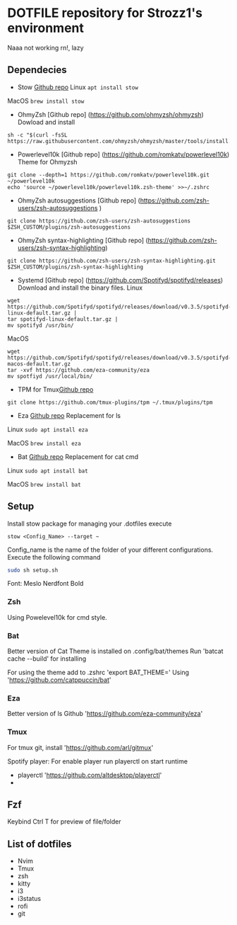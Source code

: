 # DOTFILE repository for Strozz1's environment
Naaa not working rn!, lazy
## Dependecies
- Stow [Github repo](https://github.com/aspiers/stow)
Linux `apt install stow`

MacOS `brew install stow`
- OhmyZsh [Github repo] (https://github.com/ohmyzsh/ohmyzsh)
Dowload and install
```
sh -c "$(curl -fsSL https://raw.githubusercontent.com/ohmyzsh/ohmyzsh/master/tools/install.sh)"
```
- Powerlevel10k [Github repo] (https://github.com/romkatv/powerlevel10k)
Theme for Ohmyzsh
```
git clone --depth=1 https://github.com/romkatv/powerlevel10k.git ~/powerlevel10k
echo 'source ~/powerlevel10k/powerlevel10k.zsh-theme' >>~/.zshrc
```
- OhmyZsh autosuggestions [Github repo] (https://github.com/zsh-users/zsh-autosuggestions )
```
git clone https://github.com/zsh-users/zsh-autosuggestions 
$ZSH_CUSTOM/plugins/zsh-autosuggestions
```
- OhmyZsh syntax-highlighting [Github repo] (https://github.com/zsh-users/zsh-syntax-highlighting)
```
git clone https://github.com/zsh-users/zsh-syntax-highlighting.git 
$ZSH_CUSTOM/plugins/zsh-syntax-highlighting
```
- Systemd [Github repo] (https://github.com/Spotifyd/spotifyd/releases)
Download and install the binary files.
Linux
```
wget https://github.com/Spotifyd/spotifyd/releases/download/v0.3.5/spotifyd-linux-default.tar.gz |
tar spotifyd-linux-default.tar.gz |
mv spotifyd /usr/bin/
```
MacOS
```
wget https://github.com/Spotifyd/spotifyd/releases/download/v0.3.5/spotifyd-macos-default.tar.gz
tar -xvf https://github.com/eza-community/eza
mv spotfiyd /usr/local/bin/
```
- TPM for Tmux[Github repo](https://github.com/tmux-plugins/tpm)
```
git clone https://github.com/tmux-plugins/tpm ~/.tmux/plugins/tpm
```
- Eza [Github repo](https://github.com/eza-community/eza)
Replacement for ls

Linux `sudo apt install eza`

MacOS `brew install eza`

- Bat [Github repo]()
Replacement for cat cmd

Linux `sudo apt install bat`

MacOS `brew install bat`

## Setup

Install stow package for managing your .dotfiles
execute 
```
stow <Config_Name> --target ~
```
Config_name is the name of the folder of your different configurations.
Execute the following command 
```sh
sudo sh setup.sh
```

Font: Meslo Nerdfont Bold
### Zsh
Using Powelevel10k for cmd style.

### Bat
Better version of Cat
Theme is installed on .config/bat/themes
Run 'batcat cache --build' for installing

For using the theme add to .zshrc
'export BAT_THEME=<NAME>'
Using 'https://github.com/catppuccin/bat'

### Eza
Better version of ls
Github 'https://github.com/eza-community/eza'

### Tmux
For tmux git, install 'https://github.com/arl/gitmux'

Spotify player:
For enable player run playerctl on start runtime
- playerctl 'https://github.com/altdesktop/playerctl'
- 

## Fzf
Keybind Ctrl T for preview of file/folder


## List of dotfiles

- Nvim
- Tmux
- zsh
- kitty
- i3
- i3status
- rofi
- git



